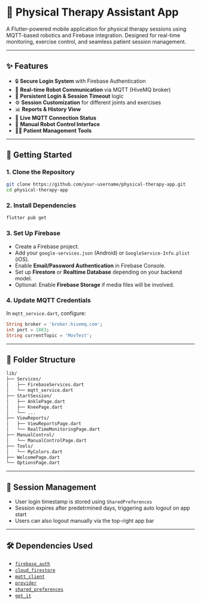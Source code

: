 # 🦾 Physical Therapy Assistant App

A Flutter-powered mobile application for physical therapy sessions using MQTT-based robotics and Firebase integration. 
Designed for real-time monitoring, exercise control, and seamless patient session management.

---

## ✨ Features

- 🔒 **Secure Login System** with Firebase Authentication
- 📡 **Real-time Robot Communication** via MQTT (HiveMQ broker)
- 🧠 **Persistent Login & Session Timeout** logic
- ⚙️ **Session Customization** for different joints and exercises
- 📊 **Reports & History View**
- 💬 **Live MQTT Connection Status**
- 📲 **Manual Robot Control Interface**
- 👩‍⚕️ **Patient Management Tools**

---

## 🚀 Getting Started

### 1. Clone the Repository

```bash
git clone https://github.com/your-username/physical-therapy-app.git
cd physical-therapy-app
```

### 2. Install Dependencies

```bash
flutter pub get
```

### 3. Set Up Firebase

- Create a Firebase project.
- Add your `google-services.json` (Android) or `GoogleService-Info.plist` (iOS).
- Enable **Email/Password Authentication** in Firebase Console.
- Set up **Firestore** or **Realtime Database** depending on your backend model.
- Optional: Enable **Firebase Storage** if media files will be involved.

### 4. Update MQTT Credentials

In `mqtt_service.dart`, configure:

```dart
String broker = 'broker.hivemq.com';
int port = 1883;
String currentTopic = 'MovTest';
```

---

## 🧩 Folder Structure

```bash
lib/
├── Services/
│   ├── FirebaseServices.dart
│   └── mqtt_service.dart
├── StartSession/
│   ├── AnklePage.dart
│   ├── KneePage.dart
│   └── ...
├── ViewReports/
│   ├── ViewReportsPage.dart
│   └── RealTimeMonitoringPage.dart
├── ManualControl/
│   └── ManualControlPage.dart
├── Tools/
│   └── MyColors.dart
├── WelcomePage.dart
└── OptionsPage.dart
```

---

## 🔐 Session Management

- User login timestamp is stored using `SharedPreferences`
- Session expires after predetrmined days, triggering auto logout on app start
- Users can also logout manually via the top-right app bar

---

## 🛠️ Dependencies Used

- [`firebase_auth`](https://pub.dev/packages/firebase_auth)
- [`cloud_firestore`](https://pub.dev/packages/cloud_firestore)
- [`mqtt_client`](https://pub.dev/packages/mqtt_client)
- [`provider`](https://pub.dev/packages/provider)
- [`shared_preferences`](https://pub.dev/packages/shared_preferences)
- [`get_it`](https://pub.dev/packages/get_it)
